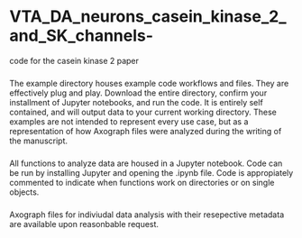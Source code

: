 # VTA_DA_neurons_casein_kinase_2_and_SK_channels-
code for the casein kinase 2 paper 

###
The example directory houses example code workflows and files. They are effectively plug and play. Download the entire directory, confirm your installment of Jupyter notebooks, and run the code. It is entirely self contained, and will output data to your current working directory. These examples are not intended to represent every use case, but as a representation of how Axograph files were analyzed during the writing of the manuscript. 


###
All functions to analyze data are housed in a Jupyter notebook. Code can be run by installing Jupyter and opening the .ipynb file. Code is appropiately commented to indicate when functions work on directories or on single objects. 

###
Axograph files for indiviudal data analysis with their resepective metadata are available upon reasonbable request. 
